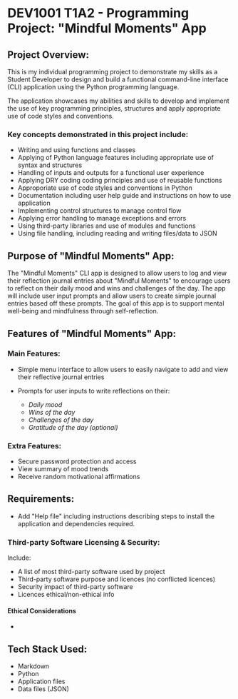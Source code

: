 # DEV1001 T1A2 - Programming Project: "Mindful Moments" App

## Project Overview:

This is my individual programming project to demonstrate my skills as a Student Developer to design and build a functional command-line interface (CLI) application using the Python programming language.

The application showcases my abilities and skills to develop and implement the use of key programming principles, structures and apply appropriate use of code styles and conventions.

### Key concepts demonstrated in this project include:

- Writing and using functions and classes
- Applying of Python language features including appropriate use of syntax and structures
- Handling of inputs and outputs for a functional user experience
- Applying DRY coding coding principles and use of reusable functions
- Approporiate use of code styles and conventions in Python
- Documentation including user help guide and instructions on how to use application
- Implementing control structures to manage control flow
- Applying error handling to manage exceptions and errors
- Using third-party libraries and use of modules and functions
- Using file handling, including reading and writing files/data to JSON


## Purpose of "Mindful Moments" App:

The "Mindful Moments" CLI app is designed to allow users to log and view their reflection journal entries about "Mindful Moments" to encourage users to reflect on their daily mood and wins and challenges of the day. The app will include user input prompts and allow users to create simple journal entries based off these prompts. The goal of this app is to support mental well-being and mindfulness through self-reflection.

## Features of "Mindful Moments" App:

### Main Features:

- Simple menu interface to allow users to easily navigate to add and view their reflective journal entries
- Prompts for user inputs to write reflections on their:

    - _Daily mood_
    - _Wins of the day_
    - _Challenges of the day_
    - _Gratitude of the day (optional)_

### Extra Features:
- Secure password protection and access
- View summary of mood trends
- Receive random motivational affirmations

## Requirements:
- Add "Help file" including instructions describing steps to install the application and dependencies required.

### Third-party Software Licensing & Security:

Include:
- A list of most third-party software used by project
- Third-party software purpose and licences (no conflicted licences)
- Security impact of third-party software
- Licences ethical/non-ethical info

#### Ethical Considerations
- 

## Tech Stack Used:
- Markdown
- Python
- Application files
- Data files (JSON)
